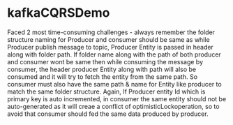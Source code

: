 # kafkaCQRSDemo
Faced 2 most time-consuming challenges - always remember the folder structure naming for Producer and consumer should be same as while Producer publish message to topic, Producer Entity is passed in header along with folder path.
If folder name along with the path of both producer and consumer wont be same then while consuming the message by consumer, the header producer Entity along with path will also be consumed and it will try to fetch the entity from the same path. So consumer must also have the same path & name for Entity like producer to match the same folder structure. 
Again, If Producer entity Id which is primary key is auto incremented, in consumer the same entity should not be auto-generated as it will creae a conflict of optimisticLockoperation, so to avoid that consumer should fed the same data produced by producer.
